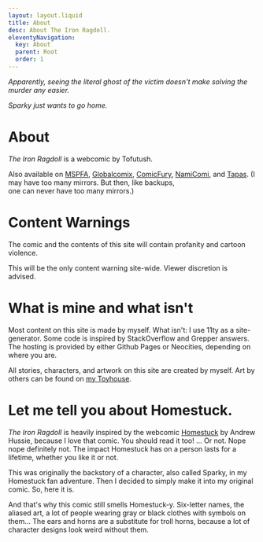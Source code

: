 ```yaml
---
layout: layout.liquid
title: About
desc: About The Iron Ragdoll.
eleventyNavigation:
  key: About
  parent: Root
  order: 1
---
```


*Apparently, seeing the literal ghost of the victim doesn't make solving the murder any easier.*

*Sparky just wants to go home.*

# About

*The Iron Ragdoll* is a webcomic by Tofutush.

Also available on [MSPFA](https://mspfa.com/?s=50350&p=1), [Globalcomix](https://globalcomix.com/c/the-iron-ragdoll), [ComicFury](https://the-iron-ragdoll.thecomicseries.com), [NamiComi](https://namicomi.com/en/title/EGyt8a6z/the-iron-ragdoll/chapters?lang=en), and [Tapas](https://tapas.io/series/The-Iron-Ragdoll). (I may have too many mirrors. But then, like backups,<br>one can never have too many mirrors.)

# Content Warnings

The comic and the contents of this site will contain profanity and cartoon violence.

This will be the only content warning site-wide. Viewer discretion is advised.

# What is mine and what isn't

Most content on this site is made by myself. What isn't: I use 11ty as a site-generator. Some code is inspired by StackOverflow and Grepper answers. The hosting is provided by either Github Pages or Neocities, depending on where you are.

All stories, characters, and artwork on this site are created by myself. Art by others can be found on [my Toyhouse](https://toyhou.se/Tofutush).

# Let me tell you about Homestuck.

*The Iron Ragdoll* is heavily inspired by the webcomic [Homestuck](https://www.homestuck.com) by Andrew Hussie, because I love that comic. You should read it too! ... Or not. Nope nope definitely not. The impact Homestuck has on a person lasts for a lifetime, whether you like it or not.

This was originally the backstory of a character, also called Sparky, in my Homestuck fan adventure. Then I decided to simply make it into my original comic. So, here it is.

And that's why this comic still smells Homestuck-y. Six-letter names, the aliased art, a lot of people wearing gray or black clothes with symbols on them... The ears and horns are a substitute for troll horns, because a lot of character designs look weird without them.